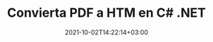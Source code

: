 ---
############################# Static ############################
layout: "autogen-gist"
date: 2021-10-02T14:22:14+03:00
draft: false
path: "es/total/net/conversion/pdf-to-htm/"
other_out_formats: "DOC DOCX DOCM DOT DOTX DOTM TXT RTF HTML HTM MHTML MHT XLS XLSX XLSM XLSB XLT XLTX XLTM XLAM CSV TSV DIF SXC FODS PPT PPTX PPTM PPS PPSX PPSM POT POTX POTM ODT OTT OTP ODP ODS EMZ WMZ SVG SVGZ XPS TEX DCM WMF EMF BMP PNG GIF JPEG TIFF ICO WEBP JP2 TGA PSB PSD EPUB MD DICOM FODP JPG"
ad_headline: "Convertir PDF a HTM | .NET"
ad_description: "La solución de conversión de documentos PDF a HTM más precisa para sus aplicaciones .NET."

############################# Head ############################
head_title: "Convierta PDF a HTM en C# .NET: conversión rápida de PDF"
head_description: "Conversión rápida y segura de PDF a HTM en marcos .NET y Mono: convierta PDF a HTM y más de 100 formatos de archivo en cualquier tipo de aplicación C#, VB.NET, ASP.NET y .NET Core."

############################# Header ############################
title: "Convierta PDF a HTM en C# .NET"
description: "Convierta PDF a HTM en aplicaciones C# .NET utilizando funciones flexibles de conversión de documentos para personalizar la apariencia del formato del documento convertido. Convierta con precisión archivos PDF a documentos de procesamiento de Word, hojas de cálculo de Excel, presentaciones de PowerPoint, Photoshop, libros electrónicos, web y formatos de archivo de imagen. Convierta todo el documento o elija páginas específicas del archivo PDF en función de los números de página o rangos de páginas seleccionados y conviértalos fácilmente a una amplia gama de formatos de documentos compatibles."

############################# SubMenu ############################
submenu:
    enable: false

############################# Content ############################
content:
    enable: true
    block:
    - title_left: "Cómo convertir PDF a HTM en C# .NET"
      content_left: |
          Siga estos sencillos pasos para la conversión de PDF a HTM en .NET. Vea el documento convertido tal como está o reprodúzcalo y muéstrelo como HTML sin usar ningún software externo.

          -   Crear objeto **Converter** para convertir documentos PDF
          -   Establecer las opciones de conversión para el formato HTM
          -   Llame al método **Convert** de la instancia de la clase **Converter** para la conversión a HTM
          -   Establecer opciones para el visor HTML
          -   Cree un objeto **Viewer** para ver el documento convertido como HTML
          
      title_right: "Descargas e instrucciones de instalación"
      content_right: |
          Necesita espacios de nombres `GroupDocs.Conversion` y `GroupDocs.Viewer` para convertir archivos PDF a una amplia gama de imágenes y tipos de documentos como Microsoft Office (Word, Excel, PowerPoint, Project, Outlook), OpenDocument, HTML y diagramas CAD. Explore otras [API de .NET para documentos de Office](https://products.conholdate.com/total/net/) que ofrece Conholdate.Total.
          
          Obtenga los archivos de ensamblaje respectivos de [descargas](https://downloads.conholdate.com/total/net) o busque el paquete completo de [NuGet](https://www.nuget.org/packages/Conholdate.Total/) para agregar `Conholdate.Total para .NET` directamente en su espacio de trabajo.
          
      gisthash: "d2247f969461c42ed50a02e53e93953a"
      gistfile: "pdf-to-word-conversion-and-html-viewer.cs"

    - title_left: "Convierta documentos PDF a Word en .NET"
      content_left: |
          Se vuelve más fácil convertir de PDF a un documento de Word en aplicaciones C# .NET con las API de Conholdate.Total. El archivo PDF se transforma en un archivo de Word (DOCX) con formato de documento como archivo de origen. Puede editar fácilmente el contenido, como texto, tablas, imágenes y listas del documento de Word convertido.

          -   Cree un objeto de clase **Converter** y pásele el archivo fuente **PDF**
          -   Llame al método **Convert** del objeto **Converter**
          -   Especifique **DOCX** como el formato de salida deseado pasándole el objeto **WordProcessingConvertOptions**
          -   Llame al método **Convert** de la instancia de la clase **Converter** para la conversión a **DOCX**
          
      title_right: "Conversión de archivos protegidos por contraseña"
      content_right: |
          En algunos casos, el tamaño del documento convertido es mayor y lleva tiempo convertirlo. De manera predeterminada, el documento convertido en caché se guarda en la unidad local, pero [Conholdate.Total for .NET](https://products.conholdate.com/total/net/) ofrece una función de implementación de caché personalizada mediante la interfaz iCache para administrar de manera eficiente resultados de conversión de caché a su manera. Acelera el proceso general de conversión repetitiva.
          
          La [biblioteca de conversión de .NET PDF](https://products.groupdocs.com/conversion/net/) también admite la conversión hacia y desde archivos protegidos con contraseña y la compresión de los resultados de la conversión a ZIP, RAR, 7Z, TAR, GZ y BZ2. formatos de archivo.
          
      gisthash: "d2247f969461c42ed50a02e53e93953a"
      gistfile: "pdf-to-word-conversion.cs"

    - title_left: "Convertir PDF a Excel en C# .NET"
      content_left: |
          Convierta PDF en hojas de cálculo de Excel usando unas pocas líneas de código C# .NET. El contenido de un archivo PDF se convierte en filas y columnas de una hoja de cálculo de Excel que se puede editar fácilmente según lo requiera. Un archivo PDF se puede convertir a estos formatos de hoja de cálculo (XLS, XLSX, XLSM, XLSB, XLTX, XLT), OpenDocument (ODS, OTS) y Apple iWork Numbers.

          -   Cree un objeto de clase **Converter** y pásele el archivo fuente **PDF**
          -   Llame al método **Convert** del objeto **Converter**
          -   Especifique **XLSX** como el formato de salida deseado pasándole el objeto **SpreadsheetConvertOptions**
          -   Llame al método **Convert** de la instancia de la clase **Converter** para la conversión a **XLSX**
        
      title_right: "Extracción de información del documento de origen"
      content_right: |
          La función de extracción de información de documentos no solo permite obtener la información básica sobre el archivo del documento de origen, sino que también admite la extracción de información valiosa específica del formato de archivo, como las fechas de inicio y finalización del proyecto de un archivo de Microsoft Project, cualquier restricción de impresión en un documento PDF, lista de carpetas encerradas en un archivo de datos de Outlook, etc.

          Convierta formatos de archivo de documentos populares en diferentes sistemas operativos como Windows, Linux o macOS mientras usa plataformas como Windows Azure, Mono y Xamarin.
          
      gisthash: "d2247f969461c42ed50a02e53e93953a"
      gistfile: "pdf-to-excel-conversion.cs"

    - title_left: "Convierta PDF a PowerPoint en C# .NET"
      content_left: |
          Convertir diapositivas de PDF a PowerPoint (PPT, PPTX) es más rápido con Conholdate.Total para las API de .NET. Una vez convertido, puede editar fácilmente las presentaciones y diapositivas de PowerPoint en Microsoft PowerPoint.

          -   Cree un objeto de clase **Converter** y pásele el archivo fuente **PDF**
          -   Llame al método **Convert** del objeto **Converter**
          -   Especifique **PPTX** como el formato de salida deseado pasándole el objeto **PresentationConvertOptions**
          -   Llame al método **Convert** de la instancia de la clase **Converter** para la conversión a **PPTX**
          
      title_right: "Cargue y convierta documentos ubicados de forma remota"
      content_right: |
          Con Conholdate.Total para .NET, los desarrolladores pueden cargar y convertir documentos desde varias ubicaciones remotas y recursos de almacenamiento de documentos en la nube, como Amazon S3, Microsoft Azure Blob, FTP, disco local, transmisión o una URL simple. Solo tiene que especificar el método para obtener un flujo de documentos ubicado de forma remota y luego pasarlo a la clase Converter como constructor.
          
          Las API de Conholdate.Total para .NET son nativas de Windows Forms, ASP.NET, WPF, WCF o cualquier tipo de aplicación basada en .NET Framework 2.0 o posterior.
          
      gisthash: "d2247f969461c42ed50a02e53e93953a"
      gistfile: "pdf-to-powerpoint-conversion.cs"

    - title_left: "Convertir PDF a Imágenes en .NET"
      content_left: |
          Convierta PDF a formatos de imagen como JPG, PNG, GIF, BMP, TIFF y muchos otros con una calidad y resolución de imagen precisas. Transforme todo el archivo PDF o elija entre algunas páginas seleccionadas para convertirlas en imágenes.

          -   Cree un objeto de clase **Converter** y pásele el archivo fuente **PDF**
          -   Llame al método **Convert** del objeto **Converter**
          -   Declare **SavePageStream** delegado para guardar la página del documento convertido en flujo
          -   Especifique **PNG** como el formato de salida deseado pasándole el objeto **ImageConvertOptions**
          -   Llame al método **Convert** de la instancia de la clase **Converter** para la conversión a **PNG**
          
      title_right: "Agregar marcas de agua de texto o imagen a los documentos"
      content_right: |
          Convierta con precisión documentos exactamente como el archivo original y aplique marcas de agua de texto o imagen a las páginas del documento convertido. Selle las marcas de agua de manera inteligente utilizando un conjunto de opciones de marcas de agua para administrar la fuente, el color, el ancho, la altura, el ángulo de rotación, la transparencia y colocar la marca de agua en el fondo de las páginas del documento.
          
          La detección automática del formato del documento de origen es otra función útil para recuperar la extensión del archivo en algunos casos en los que el archivo de origen se presenta en forma de flujo de bytes. Los desarrolladores también pueden obtener una lista completa de todos los formatos de conversión admitidos al convertir un documento a otro formato de archivo llamando al método GetPossibleConversions del objeto Converter.
          
      gisthash: "d2247f969461c42ed50a02e53e93953a"
      gistfile: "pdf-to-image-conversion.cs"

############################# About Formats ############################
about_formats:
    enable: false
############################# More Formats ############################
more_formats:
    enable: true
    auto: false
    other_out_formats: DOC DOCX DOCM DOT DOTX DOTM TXT RTF HTML HTM MHTML MHT XLS XLSX XLSM XLSB XLT XLTX XLTM XLAM CSV TSV DIF SXC FODS PPT PPTX PPTM PPS PPSX PPSM POT POTX POTM ODT OTT OTP ODP ODS EMZ WMZ SVG SVGZ XPS TEX DCM WMF EMF BMP PNG GIF JPEG TIFF ICO WEBP JP2 TGA PSB PSD EPUB MD DICOM FODP JPG
############################# Back to top ###############################
back_to_top:
  enable: true
---